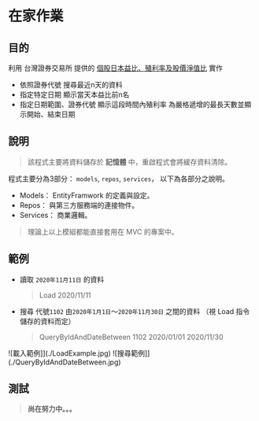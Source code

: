 # 在家作業

## 目的

利用 台灣證券交易所 提供的 [個股日本益比、殖利率及股價淨值比](https://www.twse.com.tw/zh/page/trading/exchange/BWIBBU_d.html) 實作

- 依照證券代號 搜尋最近n天的資料
- 指定特定日期 顯示當天本益比前n名
- 指定日期範圍、證券代號 顯示這段時間內殖利率 為嚴格遞增的最長天數並顯示開始、結束日期

## 說明

> 該程式主要將資料儲存於 **記憶體** 中，重啟程式會將緩存資料清除。

程式主要分為3部分： `models`, `repos`, `services`， 以下為各部分之說明。

- Models： EntityFramwork 的定義與設定。
- Repos： 與第三方服務端的連接物件。
- Services： 商業邏輯。

> 理論上以上模組都能直接套用在 MVC 的專案中。

## 範例

- 讀取 `2020年11月11日` 的資料
  > Load 2020/11/11

- 搜尋 代號`1102` 由`2020年1月1日`～`2020年11月30日` 之間的資料 （視 Load 指令儲存的資料而定）
  > QueryByIdAndDateBetween 1102 2020/01/01 2020/11/30

![載入範例]](./LoadExample.jpg)
![搜尋範例]](./QueryByIdAndDateBetween.jpg)

## 測試

> **尚在努力中。。。**
